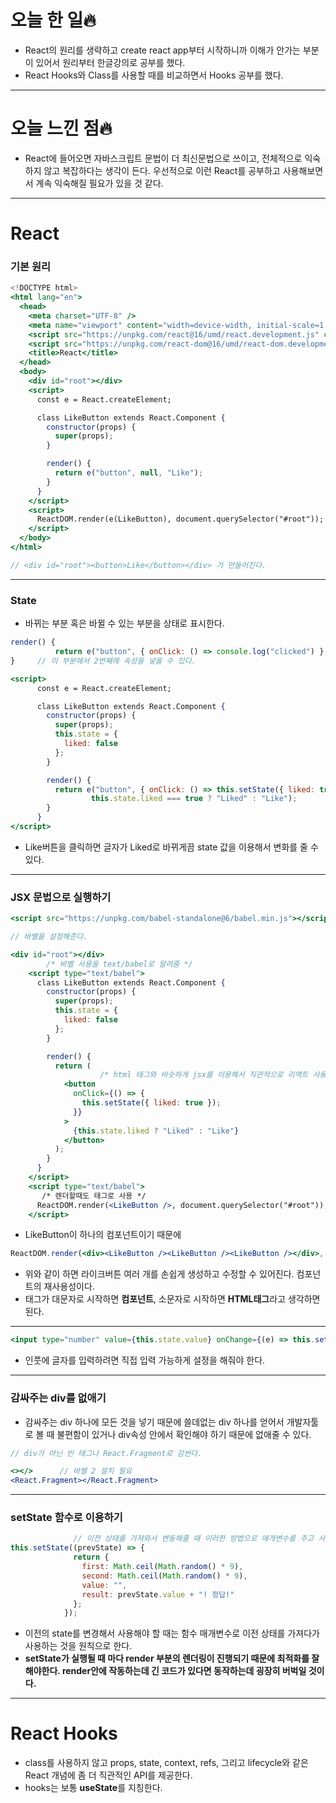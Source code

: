 # 오늘 한 일🔥

- React의 원리를 생략하고 create react app부터 시작하니까 이해가 안가는 부분이 있어서 원리부터 한글강의로 공부를 했다.
- React Hooks와 Class를 사용할 때를 비교하면서 Hooks 공부를 했다.

---

# 오늘 느낀 점🔥

- React에 들어오면 자바스크립트 문법이 더 최신문법으로 쓰이고, 전체적으로 익숙하지 않고 복잡하다는 생각이 든다. 우선적으로 이런 React를 공부하고 사용해보면서 계속 익숙해질 필요가 있을 것 같다.

---

# React

### 기본 원리

```jsx
<!DOCTYPE html>
<html lang="en">
  <head>
    <meta charset="UTF-8" />
    <meta name="viewport" content="width=device-width, initial-scale=1.0" />
    <script src="https://unpkg.com/react@16/umd/react.development.js" crossorigin></script>
    <script src="https://unpkg.com/react-dom@16/umd/react-dom.development.js" crossorigin></script>
    <title>React</title>
  </head>
  <body>
    <div id="root"></div>
    <script>
      const e = React.createElement;

      class LikeButton extends React.Component {
        constructor(props) {
          super(props);
        }

        render() {
          return e("button", null, "Like");
        }
      }
    </script>
    <script>
      ReactDOM.render(e(LikeButton), document.querySelector("#root"));
    </script>
  </body>
</html>

// <div id="root"><button>Like</button></div> 가 만들어진다.
```

---

### State

- 바뀌는 부분 혹은 바뀔 수 있는 부분을 상태로 표시한다.

```jsx
render() {
          return e("button", { onClick: () => console.log("clicked") }, "Like");
}     // 이 부분에서 2번째에 속성을 넣을 수 있다.
```

```jsx
<script>
      const e = React.createElement;

      class LikeButton extends React.Component {
        constructor(props) {
          super(props);
          this.state = {
            liked: false
          };
        }

        render() {
          return e("button", { onClick: () => this.setState({ liked: true }) },//
				  this.state.liked === true ? "Liked" : "Like");
        }
      }
</script>
```

- Like버튼을 클릭하면 글자가  Liked로 바뀌게끔 state 값을 이용해서 변화를 줄 수 있다.

---

### JSX 문법으로 실행하기

```jsx
<script src="https://unpkg.com/babel-standalone@6/babel.min.js"></script>

// 바벨을 설정해준다.

<div id="root"></div>
		/* 바벨 사용을 text/babel로 알려줌 */
    <script type="text/babel">
      class LikeButton extends React.Component {
        constructor(props) {
          super(props);
          this.state = {
            liked: false
          };
        }

        render() {
          return (
					/* html 태그와 비슷하게 jsx를 이용해서 직관적으로 리액트 사용가능 */
            <button
              onClick={() => {
                this.setState({ liked: true });
              }}
            >
              {this.state.liked ? "Liked" : "Like"}
            </button>
          );
        }
      }
    </script>
    <script type="text/babel">
       /* 렌더할때도 태그로 사용 */
      ReactDOM.render(<LikeButton />, document.querySelector("#root"));
    </script>
```

- LikeButton이 하나의 컴포넌트이기 때문에

```jsx
ReactDOM.render(<div><LikeButton /><LikeButton /><LikeButton /></div>, document.querySelector("#root"));
```

- 위와 같이 하면 라이크버튼 여러 개를 손쉽게 생성하고 수정할 수 있어진다. 컴포넌트의 재사용성이다.
- 태그가 대문자로 시작하면 **컴포넌트**, 소문자로 시작하면 **HTML태그**라고 생각하면 된다.

---

```jsx
<input type="number" value={this.state.value} onChange={(e) => this.setState({ value: e.target.value })} />
```

- 인풋에 글자를 입력하려면 직접 입력 가능하게 설정을 해줘야 한다.

---

### 감싸주는 div를 없애기

- 감싸주는 div 하나에 모든 것을 넣기 때문에 쓸데없는 div 하나를 얻어서 개발자툴로 볼 때 불편함이 있거나 div속성 안에서 확인해야 하기 때문에 없애줄 수 있다.

```jsx
// div가 아닌 빈 태그나 React.Fragment로 감싼다.

<></>      // 바벨 2 설치 필요
<React.Fragment></React.Fragment>
```

---

### setState 함수로 이용하기

```jsx
              // 이전 상태를 가져와서 변동해줄 때 이러한 방법으로 매개변수를 주고 사용한다.
this.setState((prevState) => {
              return {
                first: Math.ceil(Math.random() * 9),
                second: Math.ceil(Math.random() * 9),
                value: "",
                result: prevState.value + "! 정답!"
              };
            });
```

- 이전의 state를 변경해서 사용해야 할 때는 함수 매개변수로 이전 상태를 가져다가 사용하는 것을 원칙으로 한다.
- **setState가 실행될 때 마다 render 부분의 렌더링이 진행되기 때문에 최적화를 잘해야한다. render안에 작동하는데 긴 코드가 있다면 동작하는데 굉장히 버벅일 것이다.**

---

# React Hooks

- class를 사용하지 않고 props, state, context, refs, 그리고 lifecycle와 같은 React 개념에 좀 더 직관적인 API를 제공한다.
- hooks는 보통 **useState**를 지칭한다.
